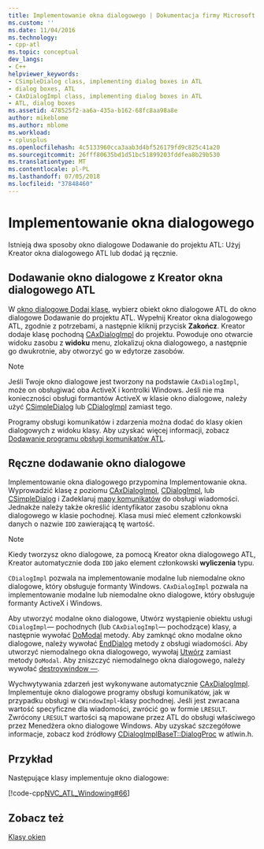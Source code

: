 ```yaml
---
title: Implementowanie okna dialogowego | Dokumentacja firmy Microsoft
ms.custom: ''
ms.date: 11/04/2016
ms.technology:
- cpp-atl
ms.topic: conceptual
dev_langs:
- C++
helpviewer_keywords:
- CSimpleDialog class, implementing dialog boxes in ATL
- dialog boxes, ATL
- CAxDialogImpl class, implementing dialog boxes in ATL
- ATL, dialog boxes
ms.assetid: 478525f2-aa6a-435a-b162-68fc8aa98a8e
author: mikeblome
ms.author: mblome
ms.workload:
- cplusplus
ms.openlocfilehash: 4c5133960cca3aab3d4bf526179fd9c825c41a20
ms.sourcegitcommit: 26fff80635bd1d51bc51899203fddfea8b29b530
ms.translationtype: MT
ms.contentlocale: pl-PL
ms.lasthandoff: 07/05/2018
ms.locfileid: "37848460"
---
```

# <a name="implementing-a-dialog-box"></a>Implementowanie okna dialogowego
Istnieją dwa sposoby okno dialogowe Dodawanie do projektu ATL: Użyj Kreator okna dialogowego ATL lub dodać ją ręcznie.  
  
## <a name="adding-a-dialog-box-with-the-atl-dialog-wizard"></a>Dodawanie okno dialogowe z Kreator okna dialogowego ATL  
 W [okno dialogowe Dodaj klasę](../ide/add-class-dialog-box.md), wybierz obiekt okno dialogowe ATL do okno dialogowe Dodawanie do projektu ATL. Wypełnij Kreator okna dialogowego ATL, zgodnie z potrzebami, a następnie kliknij przycisk **Zakończ**. Kreator dodaje klasę pochodną [CAxDialogImpl](../atl/reference/caxdialogimpl-class.md) do projektu. Powoduje ono otwarcie widoku zasobu z **widoku** menu, zlokalizuj okna dialogowego, a następnie go dwukrotnie, aby otworzyć go w edytorze zasobów.  
  
> [!NOTE]
>  Jeśli Twoje okno dialogowe jest tworzony na podstawie `CAxDialogImpl`, może on obsługiwać oba ActiveX i kontrolki Windows. Jeśli nie ma konieczności obsługi formantów ActiveX w klasie okno dialogowe, należy użyć [CSimpleDialog](../atl/reference/csimpledialog-class.md) lub [CDialogImpl](../atl/reference/cdialogimpl-class.md) zamiast tego.  
  
 Programy obsługi komunikatów i zdarzenia można dodać do klasy okien dialogowych z widoku klasy. Aby uzyskać więcej informacji, zobacz [Dodawanie programu obsługi komunikatów ATL](../atl/adding-an-atl-message-handler.md).  
  
## <a name="adding-a-dialog-box-manually"></a>Ręczne dodawanie okno dialogowe  
 Implementowanie okna dialogowego przypomina Implementowanie okna. Wyprowadzić klasę z poziomu [CAxDialogImpl](../atl/reference/caxdialogimpl-class.md), [CDialogImpl](../atl/reference/cdialogimpl-class.md), lub [CSimpleDialog](../atl/reference/csimpledialog-class.md) i Zadeklaruj [mapy komunikatów](../atl/message-maps-atl.md) do obsługi wiadomości. Jednakże należy także określić identyfikator zasobu szablonu okna dialogowego w klasie pochodnej. Klasa musi mieć element członkowski danych o nazwie `IDD` zawierającą tę wartość.  
  
> [!NOTE]
>  Kiedy tworzysz okno dialogowe, za pomocą Kreator okna dialogowego ATL, Kreator automatycznie doda `IDD` jako element członkowski **wyliczenia** typu.  
  
 `CDialogImpl` pozwala na implementowanie modalne lub niemodalne okno dialogowe, który obsługuje formanty Windows. `CAxDialogImpl` pozwala na implementowanie modalne lub niemodalne okno dialogowe, który obsługuje formanty ActiveX i Windows.  
  
 Aby utworzyć modalne okno dialogowe, Utwórz wystąpienie obiektu usługi `CDialogImpl`— pochodnych (lub `CAxDialogImpl`— pochodzące) klasy, a następnie wywołać [DoModal](../atl/reference/cdialogimpl-class.md#domodal) metody. Aby zamknąć okno modalne okno dialogowe, należy wywołać [EndDialog](../atl/reference/cdialogimpl-class.md#enddialog) metody z obsługi wiadomości. Aby utworzyć niemodalnego okna dialogowego, wywołaj [Utwórz](../atl/reference/cdialogimpl-class.md#create) zamiast metody `DoModal`. Aby zniszczyć niemodalnego okna dialogowego, należy wywołać [destroywindow —](../atl/reference/cdialogimpl-class.md#destroywindow).  
  
 Wychwytywania zdarzeń jest wykonywane automatycznie [CAxDialogImpl](../atl/reference/caxdialogimpl-class.md). Implementuje okno dialogowe programy obsługi komunikatów, jak w przypadku obsługi w `CWindowImpl`-klasy pochodnej. Jeśli jest zwracana wartość specyficzne dla wiadomości, zwrócić go w formie `LRESULT`. Zwrócony `LRESULT` wartości są mapowane przez ATL do obsługi właściwego przez Menedżera okno dialogowe Windows. Aby uzyskać szczegółowe informacje, zobacz kod źródłowy [CDialogImplBaseT::DialogProc](../atl/reference/cdialogimpl-class.md#dialogproc) w atlwin.h.  
  
## <a name="example"></a>Przykład  
 Następujące klasy implementuje okno dialogowe:  
  
 [!code-cpp[NVC_ATL_Windowing#66](../atl/codesnippet/cpp/implementing-a-dialog-box_1.h)]  
  
## <a name="see-also"></a>Zobacz też  
 [Klasy okien](../atl/atl-window-classes.md)

